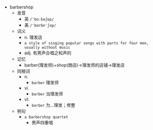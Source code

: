 - barbershop
  - 发音
    - 英 `/'bɑːbəʃɒp/`
    - 美 `/'bɑrbɚ'ʃɑp/`
  - 词义
    - n. 理发店
    - `a style of singing popular songs with parts for four men, usually without music`
    - adj. 有男声合唱之和声的
  - 记忆
    - barber(理发师)+shop(商店)→理发师的店铺→理发店
  - 同根词
    - n.
      - `barber` 理发师
    - vi.
      - `barber` 当理发师
    - vt.
      - `barber` 为…理发；修整
  - 例句
    - `a barbershop quartet`
      - 男声四重唱


